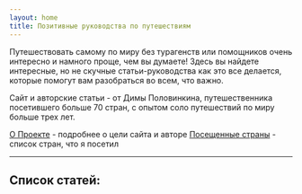 ```yaml
---
layout: home
title: Позитивные руководства по путешествиям
---
```


Путешествовать самому по миру без турагенств или помощников очень интересно и намного проще, чем вы думаете! Здесь вы найдете интересные, но не скучные статьи-руководства как это все делается, которые помогут вам разобраться во всем, что важно.

Сайт и авторские статьи - от Димы Половинкина, путешественника посетившего больше 70 стран, с опытом соло путешествий по миру больше трех лет.

<a href="about">О Проекте</a> - подробнее о цели сайта и авторе
<a href="countries">Посещенные страны</a> - список стран, что я посетил

---

## Список статей:
